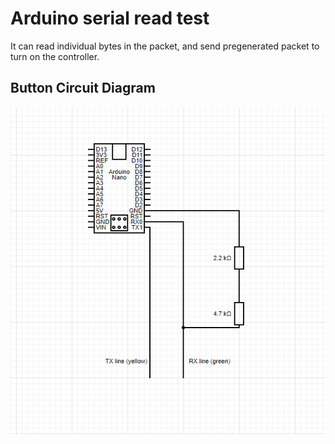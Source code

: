 # Arduino serial read test

It can read individual bytes in the packet, and send pregenerated packet to turn on the controller. 

## Button Circuit Diagram
![Arduino Button Circuit Diagram](./serial_circuit.png)